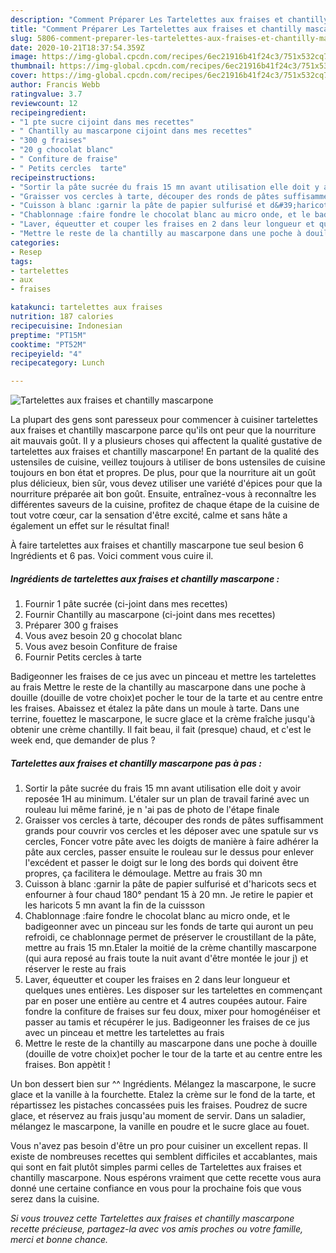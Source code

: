 ```yaml
---
description: "Comment Préparer Les Tartelettes aux fraises et chantilly mascarpone"
title: "Comment Préparer Les Tartelettes aux fraises et chantilly mascarpone"
slug: 5806-comment-preparer-les-tartelettes-aux-fraises-et-chantilly-mascarpone
date: 2020-10-21T18:37:54.359Z
image: https://img-global.cpcdn.com/recipes/6ec21916b41f24c3/751x532cq70/tartelettes-aux-fraises-et-chantilly-mascarpone-photo-principale-de-la-recette.jpg
thumbnail: https://img-global.cpcdn.com/recipes/6ec21916b41f24c3/751x532cq70/tartelettes-aux-fraises-et-chantilly-mascarpone-photo-principale-de-la-recette.jpg
cover: https://img-global.cpcdn.com/recipes/6ec21916b41f24c3/751x532cq70/tartelettes-aux-fraises-et-chantilly-mascarpone-photo-principale-de-la-recette.jpg
author: Francis Webb
ratingvalue: 3.7
reviewcount: 12
recipeingredient:
- "1 pte sucre cijoint dans mes recettes"
- " Chantilly au mascarpone cijoint dans mes recettes"
- "300 g fraises"
- "20 g chocolat blanc"
- " Confiture de fraise"
- " Petits cercles  tarte"
recipeinstructions:
- "Sortir la pâte sucrée du frais 15 mn avant utilisation elle doit y avoir reposée 1H au minimum. L&#39;étaler sur un plan de travail fariné avec un rouleau lui même fariné, je n &#39;ai pas de photo de l&#39;étape finale"
- "Graisser vos cercles à tarte, découper des ronds de pâtes suffisamment grands pour couvrir vos cercles et les déposer avec une spatule sur vs cercles, Foncer votre pâte avec les doigts de manière à faire adhérer la pâte aux cercles, passer ensuite le rouleau sur le dessus pour enlever l&#39;excédent et passer le doigt sur le long des bords qui doivent être propres, ça facilitera le démoulage. Mettre au frais 30 mn"
- "Cuisson à blanc :garnir la pâte de papier sulfurisé et d&#39;haricots secs et enfourner à four chaud 180° pendant 15 à 20 mn. Je retire le papier et les haricots 5 mn avant la fin de la cuissson"
- "Chablonnage :faire fondre le chocolat blanc au micro onde, et le badigeonner avec un pinceau sur les fonds de tarte qui auront un peu refroidi, ce chablonnage permet de préserver le croustillant de la pâte, mettre au frais 15 mn.Etaler la moitié de la crème chantilly mascarpone (qui aura reposé au frais toute la nuit avant d&#39;être montée le jour j) et réserver le reste au frais"
- "Laver, équeutter et couper les fraises en 2 dans leur longueur et quelques unes entières. Les disposer sur les tartelettes en commençant par en poser une entière au centre et 4 autres coupées autour. Faire fondre la confiture de fraises sur feu doux, mixer pour homogénéiser et passer au tamis et récupérer le jus. Badigeonner les fraises de ce jus avec un pinceau et mettre les tartelettes au frais"
- "Mettre le reste de la chantilly au mascarpone dans une poche à douille (douille de votre choix)et pocher le tour de la tarte et au centre entre les fraises. Bon appètit !"
categories:
- Resep
tags:
- tartelettes
- aux
- fraises

katakunci: tartelettes aux fraises 
nutrition: 187 calories
recipecuisine: Indonesian
preptime: "PT15M"
cooktime: "PT52M"
recipeyield: "4"
recipecategory: Lunch

---
```



![Tartelettes aux fraises et chantilly mascarpone](https://img-global.cpcdn.com/recipes/6ec21916b41f24c3/751x532cq70/tartelettes-aux-fraises-et-chantilly-mascarpone-photo-principale-de-la-recette.jpg)

La plupart des gens sont paresseux pour commencer à cuisiner tartelettes aux fraises et chantilly mascarpone parce qu'ils ont peur que la nourriture ait mauvais goût. Il y a plusieurs choses qui affectent la qualité gustative de tartelettes aux fraises et chantilly mascarpone! En partant de la qualité des ustensiles de cuisine, veillez toujours à utiliser de bons ustensiles de cuisine toujours en bon état et propres. De plus, pour que la nourriture ait un goût plus délicieux, bien sûr, vous devez utiliser une variété d'épices pour que la nourriture préparée ait bon goût. Ensuite, entraînez-vous à reconnaître les différentes saveurs de la cuisine, profitez de chaque étape de la cuisine de tout votre cœur, car la sensation d'être excité, calme et sans hâte a également un effet sur le résultat final!

<!--inarticleads1-->

À faire tartelettes aux fraises et chantilly mascarpone tue seul besion 6 Ingrédients et 6 pas. Voici comment vous cuire il.

##### Ingrédients de tartelettes aux fraises et chantilly mascarpone :

1. Fournir 1 pâte sucrée (ci-joint dans mes recettes)
1. Fournir  Chantilly au mascarpone (ci-joint dans mes recettes)
1. Préparer 300 g fraises
1. Vous avez besoin 20 g chocolat blanc
1. Vous avez besoin  Confiture de fraise
1. Fournir  Petits cercles à tarte


Badigeonner les fraises de ce jus avec un pinceau et mettre les tartelettes au frais Mettre le reste de la chantilly au mascarpone dans une poche à douille (douille de votre choix)et pocher le tour de la tarte et au centre entre les fraises. Abaissez et étalez la pâte dans un moule à tarte. Dans une terrine, fouettez le mascarpone, le sucre glace et la crème fraîche jusqu&#39;à obtenir une crème chantilly. Il fait beau, il fait (presque) chaud, et c&#39;est le week end, que demander de plus ? 

<!--inarticleads2-->

##### Tartelettes aux fraises et chantilly mascarpone pas à pas :

1. Sortir la pâte sucrée du frais 15 mn avant utilisation elle doit y avoir reposée 1H au minimum. L&#39;étaler sur un plan de travail fariné avec un rouleau lui même fariné, je n &#39;ai pas de photo de l&#39;étape finale
1. Graisser vos cercles à tarte, découper des ronds de pâtes suffisamment grands pour couvrir vos cercles et les déposer avec une spatule sur vs cercles, Foncer votre pâte avec les doigts de manière à faire adhérer la pâte aux cercles, passer ensuite le rouleau sur le dessus pour enlever l&#39;excédent et passer le doigt sur le long des bords qui doivent être propres, ça facilitera le démoulage. Mettre au frais 30 mn
1. Cuisson à blanc :garnir la pâte de papier sulfurisé et d&#39;haricots secs et enfourner à four chaud 180° pendant 15 à 20 mn. Je retire le papier et les haricots 5 mn avant la fin de la cuissson
1. Chablonnage :faire fondre le chocolat blanc au micro onde, et le badigeonner avec un pinceau sur les fonds de tarte qui auront un peu refroidi, ce chablonnage permet de préserver le croustillant de la pâte, mettre au frais 15 mn.Etaler la moitié de la crème chantilly mascarpone (qui aura reposé au frais toute la nuit avant d&#39;être montée le jour j) et réserver le reste au frais
1. Laver, équeutter et couper les fraises en 2 dans leur longueur et quelques unes entières. Les disposer sur les tartelettes en commençant par en poser une entière au centre et 4 autres coupées autour. Faire fondre la confiture de fraises sur feu doux, mixer pour homogénéiser et passer au tamis et récupérer le jus. Badigeonner les fraises de ce jus avec un pinceau et mettre les tartelettes au frais
1. Mettre le reste de la chantilly au mascarpone dans une poche à douille (douille de votre choix)et pocher le tour de la tarte et au centre entre les fraises. Bon appètit !


Un bon dessert bien sur ^^ Ingrédients. Mélangez la mascarpone, le sucre glace et la vanille à la fourchette. Etalez la crème sur le fond de la tarte, et répartissez les pistaches concassées puis les fraises. Poudrez de sucre glace, et réservez au frais jusqu&#39;au moment de servir. Dans un saladier, mélangez le mascarpone, la vanille en poudre et le sucre glace au fouet. 

<!--inarticleads1-->

<p>
Vous n'avez pas besoin d'être un pro pour cuisiner un excellent repas. Il existe de nombreuses recettes qui semblent difficiles et accablantes, mais qui sont en fait plutôt simples parmi celles de Tartelettes aux fraises et chantilly mascarpone. Nous espérons vraiment que cette recette vous aura donné une certaine confiance en vous pour la prochaine fois que vous serez dans la cuisine.
</p>

<p>
<i>Si vous trouvez cette Tartelettes aux fraises et chantilly mascarpone recette précieuse, partagez-la avec vos amis proches ou votre famille, merci et bonne chance.</i>
</p>

